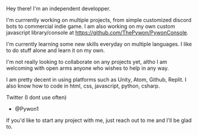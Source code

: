 Hey there!
I'm an independent developper.

I'm currrently working on multiple projects,
from simple customized discord bots to commercial indie game.
I am also working on my own custom javascript library/console at https://github.com/ThePywon/PywonConsole.

I'm currently learning some new skills everyday on multiple languages.
I like to do stuff alone and learn it on my own.

I'm not really looking to collaborate on any projects yet,
altho I am welcoming with open arms anyone who wishes to help in any way.

I am pretty decent in using platforms such as Unity, Atom, Github, Replit.
I also know how to code in html, css, javascript, python, csharp.

Twitter (I dont use often)
- @Pywon1

If you'd like to start any project with me, just reach out to me and I'll be glad to.

